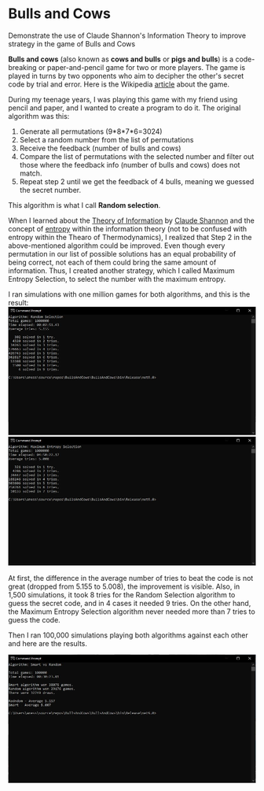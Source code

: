 # Bulls and Cows
Demonstrate the use of Claude Shannon's Information Theory to improve strategy in the game of Bulls and Cows

**Bulls and cows** (also known as **cows and bulls** or **pigs and bulls**) is a code-breaking or paper-and-pencil game for two or more players. The game is played in turns by two opponents who aim to decipher the other's secret code by trial and error. Here is the Wikipedia [article](https://en.wikipedia.org/wiki/Bulls_and_cows) about the game. 

During my teenage years, I was playing this game with my friend using pencil and paper, and I wanted to create a program to do it. The original algorithm was this:

1. Generate all permutations (9\*8\*7\*6=3024)
2. Select a random number from the list of permutations
3. Receive the feedback (number of bulls and cows)
4. Compare the list of permutations with the selected number and filter out those where the feedback info (number of bulls and cows) does not match.
5. Repeat step 2 until we get the feedback of 4 bulls, meaning we guessed the secret number.

This algorithm is what I call **Random selection**. 

When I learned about the [Theory of Information](https://en.wikipedia.org/wiki/Information_theory#:~:text=Information%20theory%20is%20the%20mathematical%20study%20of%20the,the%20works%20of%20Harry%20Nyquist%20and%20Ralph%20Hartley.) by [Claude Shannon](https://www.britannica.com/biography/Claude-Shannon) and the concept of [entropy](https://www.britannica.com/biography/Claude-Shannon) within the information theory (not to be confused with entropy within the Thearo of Thermodynamics), I realized that Step 2 in the above-mentioned algorithm could be improved. Even though every permutation in our list of possible solutions has an equal probability of being correct, not each of them could bring the same amount of information. Thus, I created another strategy, which I called Maximum Entropy Selection, to select the number with the maximum entropy. 

I ran simulations with one million games for both algorithms, and this is the result:
![Random Selection - one million games simulation](/screenshots/random1M.JPG)
![Maximum Entropy Selection - one million games simulation](/screenshots/smart1M.JPG)

At first, the difference in the average number of tries to beat the code is not great (dropped from 5.155 to 5.008), the improvement is visible. Also, in 1,500 simulations, it took 8 tries for the Random Selection algorithm to guess the secret code, and in 4 cases it needed 9 tries. On the other hand, the Maximum Entropy Selection algorithm never needed more than 7 tries to guess the code. 

Then I ran 100,000 simulations playing both algorithms against each other and here are the results. 

![Smart vs Random](screenshots/match100K.JPG)




